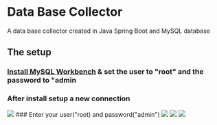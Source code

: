 # Data Base Collector
A data base collector created in Java Spring Boot and MySQL database

## The setup
### [Install MySQL Workbench](https://dev.mysql.com/downloads/installer/) & set the user to "root" and the password to "admin
### After install setup a new connection
<img src="https://i.imgur.com/N150VIX.png"/>
### Enter your user("root) and password("admin")
<img src="https://i.imgur.com/YM45Wph.png"/>
<img src="https://i.imgur.com/BaiMB42.png"/>
<img src="https://i.imgur.com/oLBBzzL.png"/>

